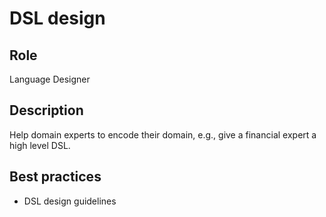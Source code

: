 # DSL design

## Role
Language Designer  

## Description

Help domain experts to encode their domain, e.g., give a financial expert a high level DSL.

## Best practices

* DSL design guidelines

